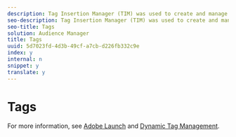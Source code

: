 ```yaml
---
description: Tag Insertion Manager (TIM) was used to create and manage data collection code. This feature is deprecated and has been replaced by the Adobe Dynamic Tag Manager and Adobe Launch.
seo-description: Tag Insertion Manager (TIM) was used to create and manage data collection code. This feature is deprecated and has been replaced by the Adobe Dynamic Tag Manager and Adobe Launch.
seo-title: Tags
solution: Audience Manager
title: Tags
uuid: 5d7023fd-4d3b-49cf-a7cb-d226fb332c9e
index: y
internal: n
snippet: y
translate: y
---
```


# Tags

For more information, see [ Adobe Launch](https://docs.adobelaunch.com/) and [ Dynamic Tag Management](https://marketing.adobe.com/resources/help/en_US/dtm/). 
